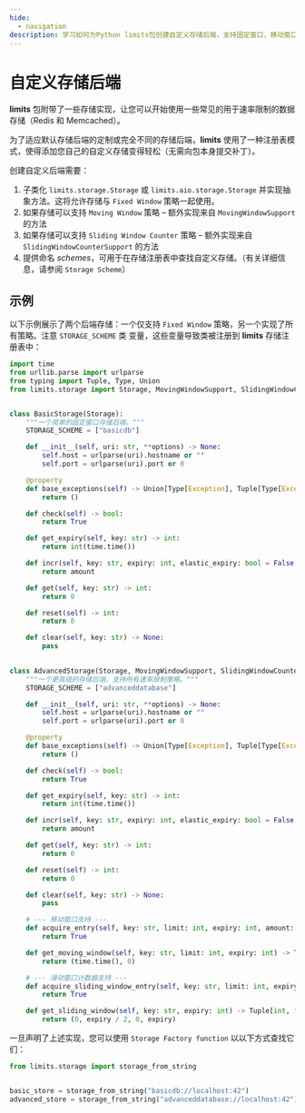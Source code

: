 ```yaml
---
hide:
  - navigation
description: 学习如何为Python limits包创建自定义存储后端，支持固定窗口、移动窗口和滑动窗口计数器等速率限制策略。文档提供完整示例代码，展示如何实现存储注册表模式，让您轻松扩展存储功能而无需修改包本身。
---
```


# 自定义存储后端

**limits** 包附带了一些存储实现，让您可以开始使用一些常见的用于速率限制的数据存储（Redis 和 Memcached）。

为了适应默认存储后端的定制或完全不同的存储后端，**limits** 使用了一种注册表模式，使得添加您自己的自定义存储变得轻松（无需向包本身提交补丁）。

创建自定义后端需要：

1. 子类化 `limits.storage.Storage` 或 `limits.aio.storage.Storage` 并实现抽象方法。这将允许存储与 `Fixed Window` 策略一起使用。
2. 如果存储可以支持 `Moving Window` 策略 – 额外实现来自 `MovingWindowSupport` 的方法
3. 如果存储可以支持 `Sliding Window Counter` 策略 – 额外实现来自 `SlidingWindowCounterSupport` 的方法
4. 提供命名 *schemes*，可用于在存储注册表中查找自定义存储。（有关详细信息，请参阅 `Storage Scheme`）

## 示例

以下示例展示了两个后端存储：一个仅支持 `Fixed Window` 策略，另一个实现了所有策略。注意 `STORAGE_SCHEME` 类
变量，这些变量导致类被注册到 **limits** 存储注册表中：

```python
import time
from urllib.parse import urlparse
from typing import Tuple, Type, Union
from limits.storage import Storage, MovingWindowSupport, SlidingWindowCounterSupport


class BasicStorage(Storage):
    """一个简单的固定窗口存储后端。"""
    STORAGE_SCHEME = ["basicdb"]

    def __init__(self, uri: str, **options) -> None:
        self.host = urlparse(uri).hostname or ""
        self.port = urlparse(uri).port or 0

    @property
    def base_exceptions(self) -> Union[Type[Exception], Tuple[Type[Exception], ...]]:
        return ()

    def check(self) -> bool:
        return True

    def get_expiry(self, key: str) -> int:
        return int(time.time())

    def incr(self, key: str, expiry: int, elastic_expiry: bool = False, amount: int = 1) -> int:
        return amount

    def get(self, key: str) -> int:
        return 0

    def reset(self) -> int:
        return 0

    def clear(self, key: str) -> None:
        pass

    
class AdvancedStorage(Storage, MovingWindowSupport, SlidingWindowCounterSupport):
    """一个更高级的存储后端，支持所有速率限制策略。"""
    STORAGE_SCHEME = ["advanceddatabase"]

    def __init__(self, uri: str, **options) -> None:
        self.host = urlparse(uri).hostname or ""
        self.port = urlparse(uri).port or 0

    @property
    def base_exceptions(self) -> Union[Type[Exception], Tuple[Type[Exception], ...]]:
        return ()

    def check(self) -> bool:
        return True

    def get_expiry(self, key: str) -> int:
        return int(time.time())

    def incr(self, key: str, expiry: int, elastic_expiry: bool = False, amount: int = 1) -> int:
        return amount

    def get(self, key: str) -> int:
        return 0

    def reset(self) -> int:
        return 0

    def clear(self, key: str) -> None:
        pass

    # --- 移动窗口支持 ---
    def acquire_entry(self, key: str, limit: int, expiry: int, amount: int = 1) -> bool:
        return True

    def get_moving_window(self, key: str, limit: int, expiry: int) -> Tuple[float, int]:
        return (time.time(), 0)

    # --- 滑动窗口计数器支持 ---
    def acquire_sliding_window_entry(self, key: str, limit: int, expiry: int, amount: int = 1) -> bool:
        return True

    def get_sliding_window(self, key: str, expiry: int) -> Tuple[int, float, int, float]:
        return (0, expiry / 2, 0, expiry)
```

一旦声明了上述实现，您可以使用 `Storage Factory function` 以以下方式查找它们：

```python
from limits.storage import storage_from_string


basic_store = storage_from_string("basicdb://localhost:42")
advanced_store = storage_from_string("advanceddatabase://localhost:42")
```

